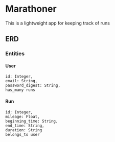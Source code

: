 # Marathoner
This is a lightweight app for keeping track of runs

## ERD

### Entities

#### User

```
id: Integer,
email: String,
password_digest: String,
has_many runs
```

#### Run

```
id: Integer,
mileage: Float,
beginning_time: String,
end_time: String,
duration: String
belongs_to user
```
